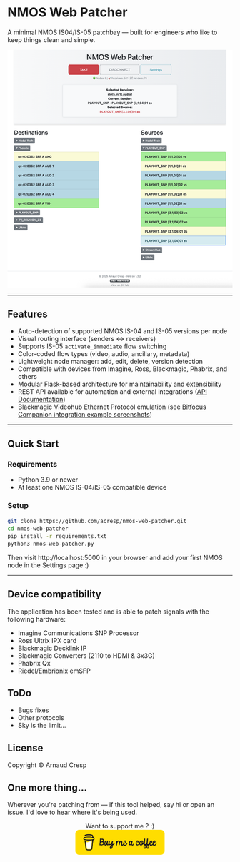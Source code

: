 # NMOS Web Patcher

A minimal NMOS IS04/IS-05 patchbay — built for engineers who like to keep things clean and simple.

<p align="center">
  <img src="docs/nmos-web-patcher-v1.3.2.png" alt="NMOS Web Patcher Screenshot" width="800">
</p>

---

## Features

- Auto-detection of supported NMOS IS-04 and IS-05 versions per node
- Visual routing interface (senders ↔ receivers)
- Supports IS-05 `activate_immediate` flow switching
- Color-coded flow types (video, audio, ancillary, metadata)
- Lightweight node manager: add, edit, delete, version detection
- Compatible with devices from Imagine, Ross, Blackmagic, Phabrix, and others
- Modular Flask-based architecture for maintainability and extensibility
- REST API available for automation and external integrations ([API Documentation](docs/API.md))
- Blackmagic Videohub Ethernet Protocol emulation (see [Bitfocus Companion integration example screenshots](docs/BMD_integration.md)) 

---

## Quick Start

### Requirements

- Python 3.9 or newer
- At least one NMOS IS-04/IS-05 compatible device

### Setup

```bash
git clone https://github.com/acresp/nmos-web-patcher.git
cd nmos-web-patcher
pip install -r requirements.txt
python3 nmos-web-patcher.py
```
Then visit http://localhost:5000 in your browser and add your first NMOS node in the Settings page :)

---

## Device compatibility

The application has been tested and is able to patch signals with the following hardware:

* Imagine Communications SNP Processor
* Ross Ultrix IPX card
* Blackmagic Decklink IP
* Blackmagic Converters (2110 to HDMI & 3x3G)
* Phabrix Qx
* Riedel/Embrionix emSFP

## ToDo

* Bugs fixes
* Other protocols
* Sky is the limit...

## License

Copyright © Arnaud Cresp

## One more thing...

Wherever you're patching from — if this tool helped, say hi or open an issue. I'd love to hear where it's being used.

<p align="center">
Want to support me ? :)<br>
  <a href="https://coff.ee/acresp" target="_blank">
    <img src="docs/bmc-button.png" alt="Buy Me a Coffee" width="200">
  </a>
</p>